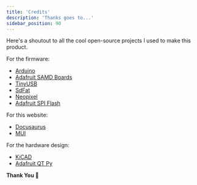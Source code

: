 ```yaml
---
title: 'Credits'
description: 'Thanks goes to...'
sidebar_position: 90
---
```


Here's a shoutout to all the cool open-source projects I used to make this product.

For the firmware:
* [Arduino](https://www.arduino.cc/)
* [Adafruit SAMD Boards](https://github.com/adafruit/Adafruit_Arduino_Boards)
* [TinyUSB](https://github.com/adafruit/Adafruit_TinyUSB_Arduino)
* [SdFat](https://github.com/adafruit/SdFat)
* [Neopixel](https://github.com/adafruit/Adafruit_NeoPixel)
* [Adafruit SPI Flash](https://github.com/adafruit/Adafruit_SPIFlash)

For this website:
* [Docusaurus](https://docusaurus.io/)
* [MUI](https://github.com/mui/material-ui)

For the hardware design:
* [KiCAD](https://www.kicad.org/)
* [Adafruit QT Py](https://www.adafruit.com/product/4600)

**Thank You 🙏**